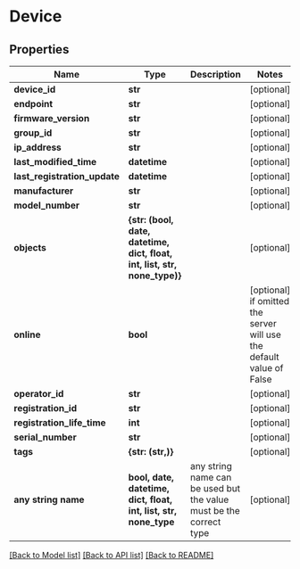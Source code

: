 # Device


## Properties
Name | Type | Description | Notes
------------ | ------------- | ------------- | -------------
**device_id** | **str** |  | [optional] 
**endpoint** | **str** |  | [optional] 
**firmware_version** | **str** |  | [optional] 
**group_id** | **str** |  | [optional] 
**ip_address** | **str** |  | [optional] 
**last_modified_time** | **datetime** |  | [optional] 
**last_registration_update** | **datetime** |  | [optional] 
**manufacturer** | **str** |  | [optional] 
**model_number** | **str** |  | [optional] 
**objects** | **{str: (bool, date, datetime, dict, float, int, list, str, none_type)}** |  | [optional] 
**online** | **bool** |  | [optional]  if omitted the server will use the default value of False
**operator_id** | **str** |  | [optional] 
**registration_id** | **str** |  | [optional] 
**registration_life_time** | **int** |  | [optional] 
**serial_number** | **str** |  | [optional] 
**tags** | **{str: (str,)}** |  | [optional] 
**any string name** | **bool, date, datetime, dict, float, int, list, str, none_type** | any string name can be used but the value must be the correct type | [optional]

[[Back to Model list]](../README.md#documentation-for-models) [[Back to API list]](../README.md#documentation-for-api-endpoints) [[Back to README]](../README.md)


